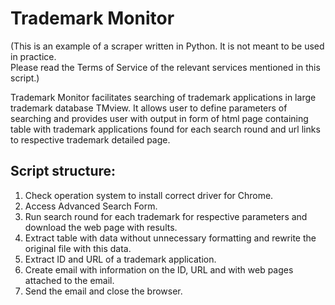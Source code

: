 # Trademark Monitor
(This is an example of a scraper written in Python. It is not meant to be used in practice.  
Please read the Terms of Service of the relevant services mentioned in this script.)

Trademark Monitor facilitates searching of trademark applications in large trademark database TMview.
It allows user to define parameters of searching and provides user with output in form of html page
containing table with trademark applications found for each search round and url links to respective
trademark detailed page.

## Script structure:
1. Check operation system to install correct driver for Chrome.
2. Access Advanced Search Form.
3. Run search round for each trademark for respective parameters and download the web page with results.
4. Extract table with data without unnecessary formatting and rewrite the original file with this data.
5. Extract ID and URL of a trademark application.
6. Create email with information on the ID, URL and with web pages attached to the email.
7. Send the email and close the browser.
